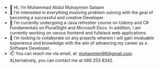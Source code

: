 - 👋 Hi, I’m Muhammad Abdul Muhaymien Salaam
- 👀 I’m interested in everything involving problem-solving with the goal of becoming a successful and creative Developer.
- 🌱 I’m currently undergoing a Java refresher course on Udemy and C# Fundamentals on PluralSight and Microsoft Docs. In addition, I am currently working on varous frontend and fullstack web applications.
- 💞️ I’m looking to collaborate on any projects wherein I will gain invaluable experience and knowledge with the aim of advancing my career as a Software Developer..
- 📫 You can reach me via email, at: muhaymien96@gmail.com. ALternatively, you can contact me at 066 253 8342.

<!---
Muhaymien96/Muhaymien96 is a ✨ special ✨ repository because its `README.md` (this file) appears on your GitHub profile.
You can click the Preview link to take a look at your changes.
--->

